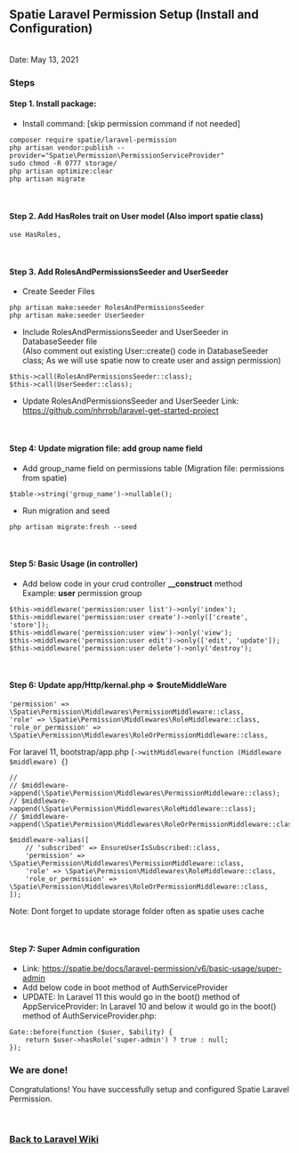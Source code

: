 ## Spatie Laravel Permission Setup (Install and Configuration)

<br/>Date: May 13, 2021 <br/>

### Steps
#### Step 1. **Install package:** 
- Install command: [skip permission command if not needed]
```
composer require spatie/laravel-permission
php artisan vendor:publish --provider="Spatie\Permission\PermissionServiceProvider"
sudo chmod -R 0777 storage/
php artisan optimize:clear
php artisan migrate
```

<br>


#### Step 2. Add **HasRoles** trait on User model (Also import spatie class)
``` 
use HasRoles,
```

<br>


#### Step 3. Add RolesAndPermissionsSeeder and UserSeeder
- Create Seeder Files
```
php artisan make:seeder RolesAndPermissionsSeeder
php artisan make:seeder UserSeeder
```
- Include RolesAndPermissionsSeeder and UserSeeder in DatabaseSeeder file
<br>(Also comment out existing User::create() code in DatabaseSeeder class; As we will use spatie now to create user and assign permission)
```
$this->call(RolesAndPermissionsSeeder::class);
$this->call(UserSeeder::class);
```

- Update RolesAndPermissionsSeeder and UserSeeder
Link: <a href="https://github.com/nhrrob/laravel-get-started-project">https://github.com/nhrrob/laravel-get-started-project</a>

<br>


#### Step 4: Update migration file: add group name field
- Add group_name field on permissions table (Migration file: permissions from spatie)
```
$table->string('group_name')->nullable();
```
- Run migration and seed
```
php artisan migrate:fresh --seed
```

<br>


#### Step 5: Basic Usage (in controller)
- Add below code in your crud controller **__construct** method
<br>Example: **user** permission group
```
$this->middleware('permission:user list')->only('index');
$this->middleware('permission:user create')->only(['create', 'store']);
$this->middleware('permission:user view')->only('view');
$this->middleware('permission:user edit')->only(['edit', 'update']);
$this->middleware('permission:user delete')->only('destroy');
```

<br>


#### Step 6: Update app/Http/kernal.php => $routeMiddleWare 
```
'permission' => \Spatie\Permission\Middlewares\PermissionMiddleware::class,
'role' => \Spatie\Permission\Middlewares\RoleMiddleware::class,
'role_or_permission' => \Spatie\Permission\Middlewares\RoleOrPermissionMiddleware::class,

```

For laravel 11, bootstrap/app.php (`->withMiddleware(function (Middleware $middleware) {`)
```
//
// $middleware->append(\Spatie\Permission\Middlewares\PermissionMiddleware::class);
// $middleware->append(\Spatie\Permission\Middlewares\RoleMiddleware::class);
// $middleware->append(\Spatie\Permission\Middlewares\RoleOrPermissionMiddleware::class);

$middleware->alias([
    // 'subscribed' => EnsureUserIsSubscribed::class,
    'permission' => \Spatie\Permission\Middlewares\PermissionMiddleware::class,
    'role' => \Spatie\Permission\Middlewares\RoleMiddleware::class,
    'role_or_permission' => \Spatie\Permission\Middlewares\RoleOrPermissionMiddleware::class,
]);
```

Note: Dont forget to update storage folder often as spatie uses cache

<br>

#### Step 7: Super Admin configuration
- Link: <a href="https://spatie.be/docs/laravel-permission/v6/basic-usage/super-admin">https://spatie.be/docs/laravel-permission/v6/basic-usage/super-admin</a>
- Add below code in boot method of AuthServiceProvider
- UPDATE: In Laravel 11 this would go in the boot() method of AppServiceProvider: In Laravel 10 and below it would go in the boot() method of AuthServiceProvider.php:
```
Gate::before(function ($user, $ability) {
    return $user->hasRole('super-admin') ? true : null;
});
```

### We are done!

Congratulations! You have successfully setup and configured Spatie Laravel Permission.

<br>


### <a href='https://github.com/nhrrob/laravelwiki'>Back to Laravel Wiki</a>
